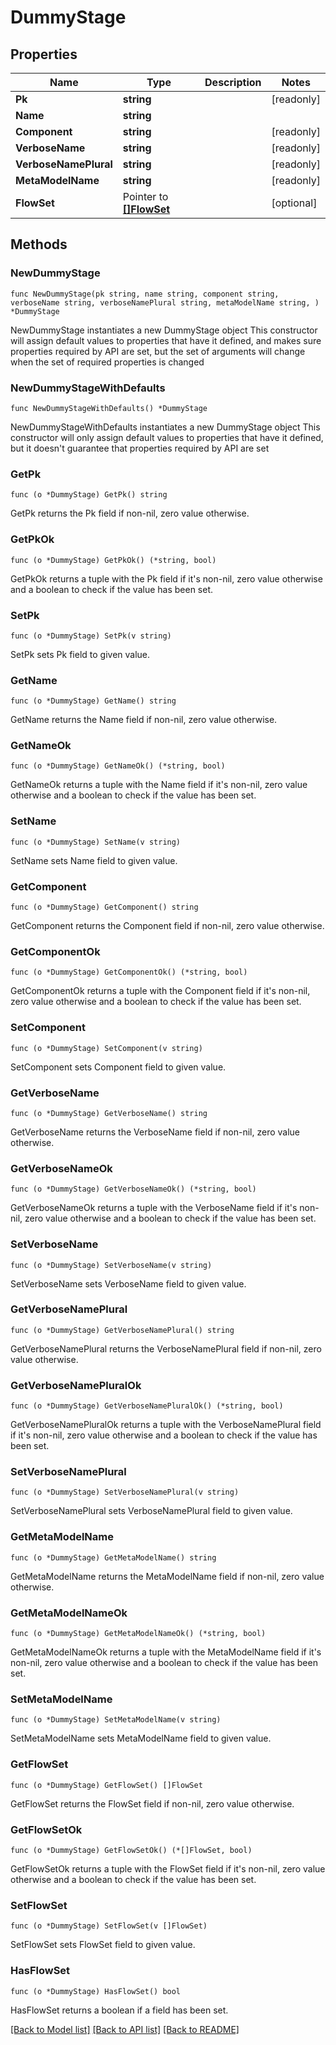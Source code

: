 # DummyStage

## Properties

Name | Type | Description | Notes
------------ | ------------- | ------------- | -------------
**Pk** | **string** |  | [readonly] 
**Name** | **string** |  | 
**Component** | **string** |  | [readonly] 
**VerboseName** | **string** |  | [readonly] 
**VerboseNamePlural** | **string** |  | [readonly] 
**MetaModelName** | **string** |  | [readonly] 
**FlowSet** | Pointer to [**[]FlowSet**](FlowSet.md) |  | [optional] 

## Methods

### NewDummyStage

`func NewDummyStage(pk string, name string, component string, verboseName string, verboseNamePlural string, metaModelName string, ) *DummyStage`

NewDummyStage instantiates a new DummyStage object
This constructor will assign default values to properties that have it defined,
and makes sure properties required by API are set, but the set of arguments
will change when the set of required properties is changed

### NewDummyStageWithDefaults

`func NewDummyStageWithDefaults() *DummyStage`

NewDummyStageWithDefaults instantiates a new DummyStage object
This constructor will only assign default values to properties that have it defined,
but it doesn't guarantee that properties required by API are set

### GetPk

`func (o *DummyStage) GetPk() string`

GetPk returns the Pk field if non-nil, zero value otherwise.

### GetPkOk

`func (o *DummyStage) GetPkOk() (*string, bool)`

GetPkOk returns a tuple with the Pk field if it's non-nil, zero value otherwise
and a boolean to check if the value has been set.

### SetPk

`func (o *DummyStage) SetPk(v string)`

SetPk sets Pk field to given value.


### GetName

`func (o *DummyStage) GetName() string`

GetName returns the Name field if non-nil, zero value otherwise.

### GetNameOk

`func (o *DummyStage) GetNameOk() (*string, bool)`

GetNameOk returns a tuple with the Name field if it's non-nil, zero value otherwise
and a boolean to check if the value has been set.

### SetName

`func (o *DummyStage) SetName(v string)`

SetName sets Name field to given value.


### GetComponent

`func (o *DummyStage) GetComponent() string`

GetComponent returns the Component field if non-nil, zero value otherwise.

### GetComponentOk

`func (o *DummyStage) GetComponentOk() (*string, bool)`

GetComponentOk returns a tuple with the Component field if it's non-nil, zero value otherwise
and a boolean to check if the value has been set.

### SetComponent

`func (o *DummyStage) SetComponent(v string)`

SetComponent sets Component field to given value.


### GetVerboseName

`func (o *DummyStage) GetVerboseName() string`

GetVerboseName returns the VerboseName field if non-nil, zero value otherwise.

### GetVerboseNameOk

`func (o *DummyStage) GetVerboseNameOk() (*string, bool)`

GetVerboseNameOk returns a tuple with the VerboseName field if it's non-nil, zero value otherwise
and a boolean to check if the value has been set.

### SetVerboseName

`func (o *DummyStage) SetVerboseName(v string)`

SetVerboseName sets VerboseName field to given value.


### GetVerboseNamePlural

`func (o *DummyStage) GetVerboseNamePlural() string`

GetVerboseNamePlural returns the VerboseNamePlural field if non-nil, zero value otherwise.

### GetVerboseNamePluralOk

`func (o *DummyStage) GetVerboseNamePluralOk() (*string, bool)`

GetVerboseNamePluralOk returns a tuple with the VerboseNamePlural field if it's non-nil, zero value otherwise
and a boolean to check if the value has been set.

### SetVerboseNamePlural

`func (o *DummyStage) SetVerboseNamePlural(v string)`

SetVerboseNamePlural sets VerboseNamePlural field to given value.


### GetMetaModelName

`func (o *DummyStage) GetMetaModelName() string`

GetMetaModelName returns the MetaModelName field if non-nil, zero value otherwise.

### GetMetaModelNameOk

`func (o *DummyStage) GetMetaModelNameOk() (*string, bool)`

GetMetaModelNameOk returns a tuple with the MetaModelName field if it's non-nil, zero value otherwise
and a boolean to check if the value has been set.

### SetMetaModelName

`func (o *DummyStage) SetMetaModelName(v string)`

SetMetaModelName sets MetaModelName field to given value.


### GetFlowSet

`func (o *DummyStage) GetFlowSet() []FlowSet`

GetFlowSet returns the FlowSet field if non-nil, zero value otherwise.

### GetFlowSetOk

`func (o *DummyStage) GetFlowSetOk() (*[]FlowSet, bool)`

GetFlowSetOk returns a tuple with the FlowSet field if it's non-nil, zero value otherwise
and a boolean to check if the value has been set.

### SetFlowSet

`func (o *DummyStage) SetFlowSet(v []FlowSet)`

SetFlowSet sets FlowSet field to given value.

### HasFlowSet

`func (o *DummyStage) HasFlowSet() bool`

HasFlowSet returns a boolean if a field has been set.


[[Back to Model list]](../README.md#documentation-for-models) [[Back to API list]](../README.md#documentation-for-api-endpoints) [[Back to README]](../README.md)


